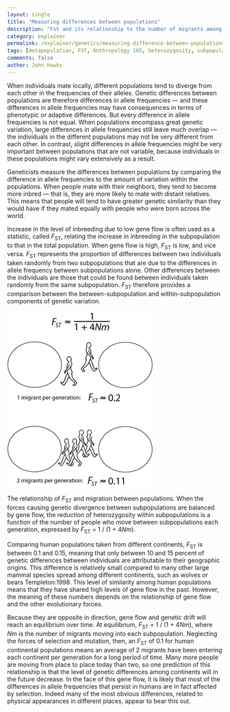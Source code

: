 ```yaml
---
layout: single 
title: "Measuring differences between populations" 
description: "Fst and its relationship to the number of migrants among populations" 
category: explainer
permalink: /explainer/genetics/measuring-difference-between-populations
tags: [metapopulation, FST, Anthropology 105, heterozygosity, subpopulation, explainer, theory, population structure] 
comments: false 
author: John Hawks 
---
```



When individuals mate locally, different populations tend to diverge from each other in the frequencies of their alleles. Genetic differences between populations are therefore differences in allele frequencies &mdash; and these differences in allele frequencies may have consequences in terms of phenotypic or adaptive differences. But every difference in allele frequencies is not equal. When populations encompass great genetic variation, large differences in allele frequencies still leave much overlap &mdash; the individuals in the different populations may not be very different from each other. In contrast, slight differences in allele frequencies might be very important between populations that are not variable, because individuals in these populations might vary extensively as a result. 

Geneticists measure the differences between populations by comparing the difference in allele frequencies to the amount of variation within the populations. When people mate with their neighbors, they tend to become more inbred &mdash; that is, they are more likely to mate with distant relatives. This means that people will tend to have greater genetic similarity than they would have if they mated equally with people who were born across the world. 

Increase in the level of inbreeding due to low gene flow is often used as a statistic, called <em>F</em><sub>ST</sub>, relating the increase in inbreeding in the subpopulation to that in the total population. When gene flow is high, <em>F</em><sub>ST</sub> is low, and vice versa. <em>F</em><sub>ST</sub> represents the proportion of differences between two individuals taken randomly from two subpopulations that are due to the differences in allele frequency between subpopulations alone. Other differences between the individuals are those that could be found between individuals taken randomly from the same subpopulation. <em>F</em><sub>ST</sub>  therefore provides a comparison between the between-subpopulation and within-subpopulation components of genetic variation. 


<div class="middle-picture">
<img src="/graphics/migration_fst.png" />
<p class="caption">The relationship of <em>F</em><sub>ST</sub> and migration between populations. When the forces causing genetic divergence between subpopulations are balanced by gene flow, the reduction of heterozygosity within subpopulations is a function of the number of people who move between subpopulations each generation, expressed by <em>F</em><sub>ST</sub> = 1 / (1 + 4<em>Nm</em>).</p> 
</div>

Comparing human populations taken from different continents, <em>F</em><sub>ST</sub>  is between 0.1 and 0.15, meaning that only between 10 and 15 percent of genetic differences between individuals are attributable to their geographic origins. This difference is relatively small compared to many other large mammal species spread among different continents, such as wolves or bears <bib>Templeton:1998</bib>. This level of similarity among human populations means that they have shared high levels of gene flow in the past. However, the meaning of these numbers depends on the relationship of gene flow and the other evolutionary forces. 

Because they are opposite in direction, gene flow and genetic drift will reach an equilibrium over time. At equilibrium, <em>F</em><sub>ST</sub> = 1 / (1 + 4<em>Nm</em>),  where <em>Nm</em> is the number of migrants moving into each subpopulation. Neglecting the forces of selection and mutation, then, an <em>F</em><sub>ST</sub>  of 0.1 for human continental populations means an average of 2 migrants have been entering each continent per generation for a long period of time. Many more people are moving from place to place today than two, so one prediction of this relationship is that the level of genetic differences among continents will in the future decrease. In the face of this gene flow, it is likely that most of the differences in allele frequencies that persist in humans are in fact affected by selection. Indeed many of the most obvious differences, related to physical appearances in different places, appear to bear this out. 

